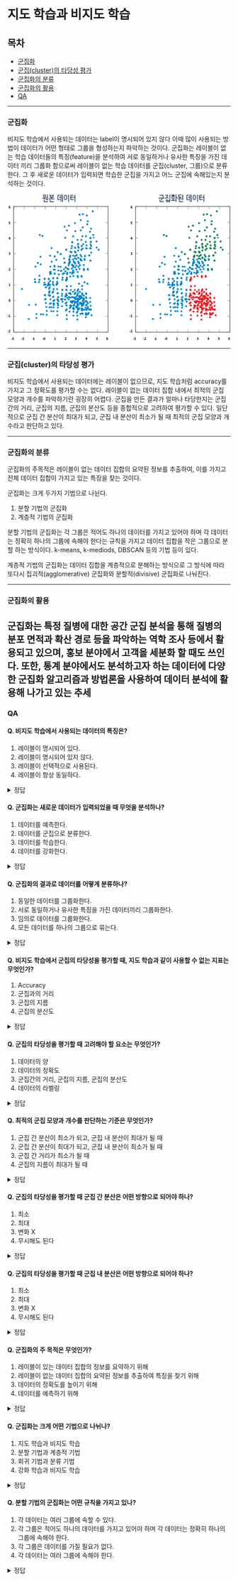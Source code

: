 # 지도 학습과 비지도 학습

## 목차
- [군집화](#군집화)
- [군집(cluster)의 타당성 평가](#군집cluster의-타당성-평가)
- [군집화의 분류](#군집화의-분류)
- [군집화의 활용](#군집화의-활용)
- [QA](#QA)

---

### 군집화
비지도 학습에서 사용되는 데이터는 label이 명시되어 있지 않다
이때 많이 사용되는 방법이 데이터가 어떤 형태로 그룹을 형성하는지 파악하는 것이다.
군집화는 레이블이 없는 학습 데이터들의 특징(feature)을 분석하여 서로 동일하거나 유사한 특징을 가진 데이터 끼리 그룹화 함으로써 레이블이 없는 학습 데이터를 군집(cluster, 그룹)으로 분류한다.
그 후 새로운 데이터가 입력되면 학습한 군집을 가지고 어느 군집에 속해있는지 분석하는 것이다.

![alt text](image.png)

---

### 군집(cluster)의 타당성 평가
비지도 학습에서 사용되는 데이터에는 레이블이 없으므로, 지도 학습처럼 accuracy를 가지고 그 정확도를 평가할 수는 없다.
레이블이 없는 데이터 집합 내에서 최적의 군집 모양과 개수를 파악하기란 굉장히 어렵다.
군집을 만든 결과가 얼마나 타당한지는 군집간의 거리, 군집의 지름, 군집의 분산도 등을 종합적으로 고려하여 평가할 수 있다.
일단적으로 군집 간 분산이 최대가 되고, 군집 내 분산이 최소가 될 때 최적의 군집 모양과 개수라고 판단하고 있다.

---

### 군집화의 분류
군집화의 주목적은 레이블이 없는 데이터 집합의 요약된 정보를 추출하여, 이를 가지고 전체 데이터 집합이 가지고 있는 특징을 찾는 것이다.

군집화는 크게 두가지 기법으로 나뉜다.
1. 분할 기법의 군집화
2. 계층적 기법의 군집화

분할 기법의 군집화는 각 그룹은 적어도 하나의 데이터를 가지고 있어야 하며 각 데이터는 정확히 하나의 그룹에 속해야 한다는 규칙을 가지고 데이터 집합을 작은 그룹으로 분할 하는 방식이다. k-means, k-mediods, DBSCAN 등의 기법 등이 있다.

계층적 기법의 군집화는 데이터 집합을 계층적으로 분해하는 방식으로 그 방식에 따라 또다시 집괴적(agglomerative) 군집화와 분할적(divisive) 군집화로 나눠진다.

---

### 군집화의 활용
군집화는 특정 질병에 대한 공간 군집 분석을 통해 질병의 분포 면적과 확산 경로 등을 파악하는 역학 조사 등에서 활용되고 있으며, 홍보 분야에서 고객을 세분화 할 때도 쓰인다.
또한, 통계 분야에서도 분석하고자 하는 데이터에 다양한 군집화 알고리즘과 방법론을 사용하여 데이터 분석에 활용해 나가고 있는 추세
---

### QA
#### Q. 비지도 학습에서 사용되는 데이터의 특징은?
1. 레이블이 명시되어 있다.
2. 레이블이 명시되어 있지 않다.
3. 레이블이 선택적으로 사용된다.
4. 레이블이 항상 동일하다.
<details><summary>정답</summary>

2
</details>

#### Q. 군집화는 새로운 데이터가 입력되었을 때 무엇을 분석하나?
1. 데이터를 예측한다.
2. 데이터를 군집으로 분류한다.
3. 데이터를 학습한다.
4. 데이터를 강화한다.
<details><summary>정답</summary>

2
</details>

#### Q. 군집화의 결과로 데이터를 어떻게 분류하나?
1. 동일한 데이터를 그룹화한다.
2. 서로 동일하거나 유사한 특징을 가진 데이터끼리 그룹화한다.
3. 임의로 데이터를 그룹화한다.
4. 모든 데이터를 하나의 그룹으로 묶는다.
<details><summary>정답</summary>

2
</details>

#### Q. 비지도 학습에서 군집의 타당성을 평가할 때, 지도 학습과 같이 사용할 수 없는 지표는 무엇인가?
1. Accuracy
2. 군집과의 거리
3. 군집의 지름
4. 군집의 분산도
<details><summary>정답</summary>

1
</details>

#### Q. 군집의 타당성을 평가할 때 고려해야 할 요소는 무엇인가?
1. 데이터의 양
2. 데이터의 정확도
3. 군집간의 거리, 군집의 지름, 군집의 분산도
4. 데이터의 라벨링
<details><summary>정답</summary>

3
</details>

#### Q. 최적의 군집 모양과 개수를 판단하는 기준은 무엇인가?
1. 군집 간 분산이 최소가 되고, 군집 내 분산이 최대가 될 때
2. 군집 간 분산이 최대가 되고, 군집 내 분산이 최소가 될 때
3. 군집 간 거리가 최소가 될 때
4. 군집의 지름이 최대가 될 때
<details><summary>정답</summary>

2
</details>

#### Q. 군집의 타당성을 평가할 때 군집 간 분산은 어떤 방향으로 되어야 하나?
1. 최소
2. 최대
3. 변화 X
4. 무시해도 된다
<details><summary>정답</summary>

2
</details>

#### Q. 군집의 타당성을 평가할 때 군집 내 분산은 어떤 방향으로 되어야 하나?
1. 최소
2. 최대
3. 변화 X
4. 무시해도 된다
<details><summary>정답</summary>

1
</details>

#### Q. 군집화의 주 목적은 무엇인가?
1. 레이블이 있는 데이터 집합의 정보를 요약하기 위해
2. 레이블이 없는 데이터 집합의 요약된 정보를 추출하여 특징을 찾기 위해
3. 데이터의 정확도를 높이기 위해
4. 데이터를 예측하기 위해
<details><summary>정답</summary>

2
</details>

#### Q. 군집화는 크게 어떤 기법으로 나뉘나?
1. 지도 학습과 비지도 학습
2. 분할 기법과 계층적 기법
3. 회귀 기법과 분류 기법
4. 강화 학습과 비지도 학습
<details><summary>정답</summary>

2
</details>

#### Q. 분할 기법의 군집화는 어떤 규칙을 가지고 있나?
1. 각 데이터는 여러 그룹에 속할 수 있다.
2. 각 그룹은 적어도 하나의 데이터를 가지고 있어야 하며 각 데이터는 정확히 하나의 그룹에 속해야 한다.
3. 각 그룹은 데이터를 가질 필요가 없다.
4. 각 데이터는 여러 그룹에 속해야 한다.
<details><summary>정답</summary>

2
</details>
